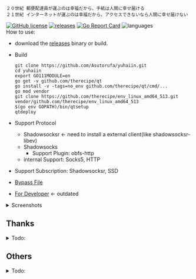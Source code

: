 ```shell
２０世紀 郵便配達員が運ぶのは幸福だから、手紙は人間に幸せ届ける
２１世紀 インターネットが運ぶのは幸福だから、アクセスできないなら人間に幸せ届けない
```

[![GitHub license](https://img.shields.io/github/license/Asutorufa/yuhaiin)](https://github.com/Asutorufa/yuhaiin/blob/master/LICENSE)
[![releases](https://img.shields.io/github/release-pre/asutorufa/yuhaiin.svg)](https://github.com/Asutorufa/yuhaiin/releases)
[![Go Report Card](https://goreportcard.com/badge/github.com/Asutorufa/yuhaiin)](https://goreportcard.com/report/github.com/Asutorufa/yuhaiin)
![languages](https://img.shields.io/github/languages/top/asutorufa/yuhaiin.svg)  
How to use:

- download the [releases](https://github.com/Asutorufa/SsrMicroClient/releases) binary or build.

- Build

    ```shell script
    git clone https://github.com/Asutorufa/yuhaiin.git
    cd yuhaiin
    export GO111MODULE=on
    go get -v github.com/therecipe/qt
    go install -v -tags=no_env github.com/therecipe/qt/cmd/...
    go mod vendor
    git clone https://github.com/therecipe/env_linux_amd64_513.git vendor/github.com/therecipe/env_linux_amd64_513
    $(go env GOPATH)/bin/qtsetup
    qtdeploy
    ```
  
- Support Protocol
    - Shadowsocksr <- need to install a external client(like shadowsocksr-libev)
    - Shadowsocks
        - Support Plugin: obfs-http
    - internal Support: Socks5, HTTP
- Support Subscription: Shadowsocksr, SSD
- [Bypass File](https://github.com/Asutorufa/SsrMicroClient/tree/ACL)
- [For Developer](https://github.com/Asutorufa/SsrMicroClient/blob/master/for_developer.md) <- outdated

<details>
<summary>Screenshots</summary>

![image](https://raw.githubusercontent.com/Asutorufa/SsrMicroClient/master/img/gui_by_qt_dev1.png)  

</details>

## Thanks

<details>
<summary>Todo:</summary>

[Golang](https://golang.org)  
[therecipe/qt](https://github.com/therecipe/qt)  
[mattn/go-sqlite3](https://github.com/mattn/go-sqlite3)(now change to json)  
[breakwa11/shadowsokcsr](https://github.com/shadowsocksr-backup/shadowsocksr)  
[akkariiin/shadowsocksrr](https://github.com/shadowsocksrr/shadowsocksr/tree/akkariiin/dev)  
[Dreamacro/clash](https://github.com/Dreamacro/clash)  
[shadowsocks/go-shadowsocks2](https://github.com/shadowsocks/go-shadowsocks2)  
[miekg/dns](https://github.com/miekg/dns)

</details>

## Others

<details>
<summary>Todo:</summary>

- [x] add bypass
- [x] ss link compatible.  
  - [x] need more ss link template.
- [x] support http proxy.  
- [ ] create shortcut at first run,auto move or copy file to config path.
- [ ] add `-h` argument to show help.
- [x] add DOH.
- [x] have a GUI.
- [x] add shadowsocks client protocol.

</details>
